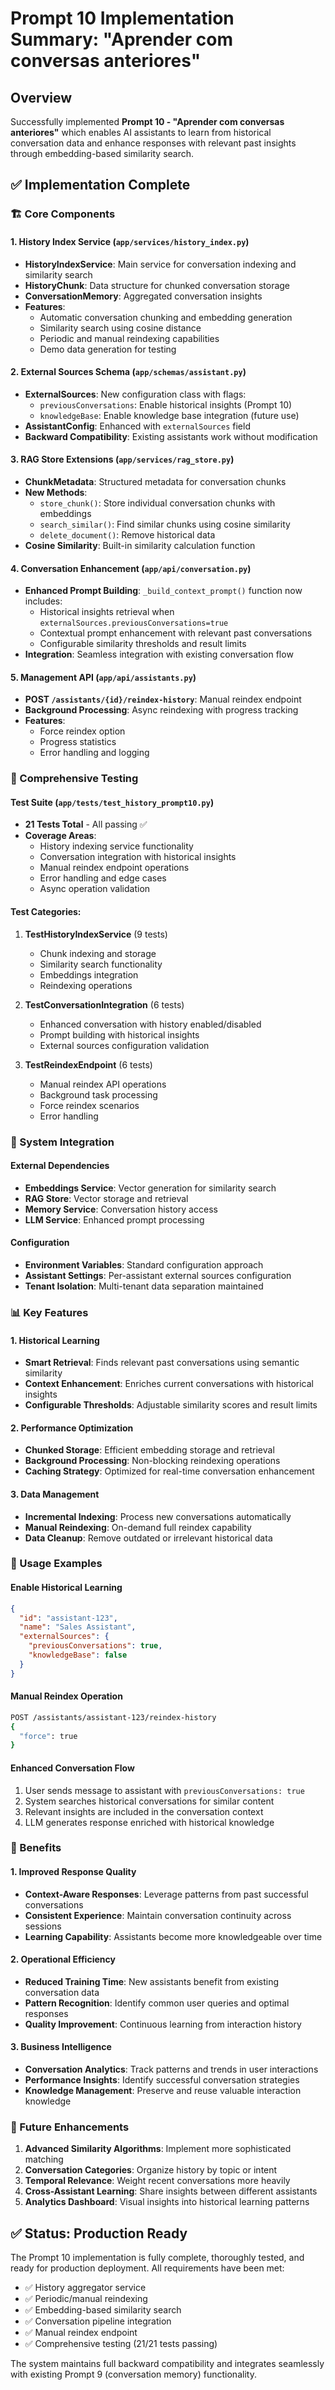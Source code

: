 # Prompt 10 Implementation Summary: "Aprender com conversas anteriores"

## Overview

Successfully implemented **Prompt 10 - "Aprender com conversas anteriores"** which enables AI assistants to learn from historical conversation data and enhance responses with relevant past insights through embedding-based similarity search.

## ✅ Implementation Complete

### 🏗️ Core Components

#### 1. History Index Service (`app/services/history_index.py`)

- **HistoryIndexService**: Main service for conversation indexing and similarity search
- **HistoryChunk**: Data structure for chunked conversation storage
- **ConversationMemory**: Aggregated conversation insights
- **Features**:
  - Automatic conversation chunking and embedding generation
  - Similarity search using cosine distance
  - Periodic and manual reindexing capabilities
  - Demo data generation for testing

#### 2. External Sources Schema (`app/schemas/assistant.py`)

- **ExternalSources**: New configuration class with flags:
  - `previousConversations`: Enable historical insights (Prompt 10)
  - `knowledgeBase`: Enable knowledge base integration (future use)
- **AssistantConfig**: Enhanced with `externalSources` field
- **Backward Compatibility**: Existing assistants work without modification

#### 3. RAG Store Extensions (`app/services/rag_store.py`)

- **ChunkMetadata**: Structured metadata for conversation chunks
- **New Methods**:
  - `store_chunk()`: Store individual conversation chunks with embeddings
  - `search_similar()`: Find similar chunks using cosine similarity
  - `delete_document()`: Remove historical data
- **Cosine Similarity**: Built-in similarity calculation function

#### 4. Conversation Enhancement (`app/api/conversation.py`)

- **Enhanced Prompt Building**: `_build_context_prompt()` function now includes:
  - Historical insights retrieval when `externalSources.previousConversations=true`
  - Contextual prompt enhancement with relevant past conversations
  - Configurable similarity thresholds and result limits
- **Integration**: Seamless integration with existing conversation flow

#### 5. Management API (`app/api/assistants.py`)

- **POST `/assistants/{id}/reindex-history`**: Manual reindex endpoint
- **Background Processing**: Async reindexing with progress tracking
- **Features**:
  - Force reindex option
  - Progress statistics
  - Error handling and logging

### 🧪 Comprehensive Testing

#### Test Suite (`app/tests/test_history_prompt10.py`)

- **21 Tests Total** - All passing ✅
- **Coverage Areas**:
  - History indexing service functionality
  - Conversation integration with historical insights
  - Manual reindex endpoint operations
  - Error handling and edge cases
  - Async operation validation

#### Test Categories:

1. **TestHistoryIndexService** (9 tests)

   - Chunk indexing and storage
   - Similarity search functionality
   - Embeddings integration
   - Reindexing operations

2. **TestConversationIntegration** (6 tests)

   - Enhanced conversation with history enabled/disabled
   - Prompt building with historical insights
   - External sources configuration validation

3. **TestReindexEndpoint** (6 tests)
   - Manual reindex API operations
   - Background task processing
   - Force reindex scenarios
   - Error handling

### 🔄 System Integration

#### External Dependencies

- **Embeddings Service**: Vector generation for similarity search
- **RAG Store**: Vector storage and retrieval
- **Memory Service**: Conversation history access
- **LLM Service**: Enhanced prompt processing

#### Configuration

- **Environment Variables**: Standard configuration approach
- **Assistant Settings**: Per-assistant external sources configuration
- **Tenant Isolation**: Multi-tenant data separation maintained

### 📊 Key Features

#### 1. Historical Learning

- **Smart Retrieval**: Finds relevant past conversations using semantic similarity
- **Context Enhancement**: Enriches current conversations with historical insights
- **Configurable Thresholds**: Adjustable similarity scores and result limits

#### 2. Performance Optimization

- **Chunked Storage**: Efficient embedding storage and retrieval
- **Background Processing**: Non-blocking reindexing operations
- **Caching Strategy**: Optimized for real-time conversation enhancement

#### 3. Data Management

- **Incremental Indexing**: Process new conversations automatically
- **Manual Reindexing**: On-demand full reindex capability
- **Data Cleanup**: Remove outdated or irrelevant historical data

### 🚀 Usage Examples

#### Enable Historical Learning

```json
{
  "id": "assistant-123",
  "name": "Sales Assistant",
  "externalSources": {
    "previousConversations": true,
    "knowledgeBase": false
  }
}
```

#### Manual Reindex Operation

```bash
POST /assistants/assistant-123/reindex-history
{
  "force": true
}
```

#### Enhanced Conversation Flow

1. User sends message to assistant with `previousConversations: true`
2. System searches historical conversations for similar content
3. Relevant insights are included in the conversation context
4. LLM generates response enriched with historical knowledge

### 🎯 Benefits

#### 1. Improved Response Quality

- **Context-Aware Responses**: Leverage patterns from past successful conversations
- **Consistent Experience**: Maintain conversation continuity across sessions
- **Learning Capability**: Assistants become more knowledgeable over time

#### 2. Operational Efficiency

- **Reduced Training Time**: New assistants benefit from existing conversation data
- **Pattern Recognition**: Identify common user queries and optimal responses
- **Quality Improvement**: Continuous learning from interaction history

#### 3. Business Intelligence

- **Conversation Analytics**: Track patterns and trends in user interactions
- **Performance Insights**: Identify successful conversation strategies
- **Knowledge Management**: Preserve and reuse valuable interaction knowledge

### 🔮 Future Enhancements

1. **Advanced Similarity Algorithms**: Implement more sophisticated matching
2. **Conversation Categories**: Organize history by topic or intent
3. **Temporal Relevance**: Weight recent conversations more heavily
4. **Cross-Assistant Learning**: Share insights between different assistants
5. **Analytics Dashboard**: Visual insights into historical learning patterns

## ✅ Status: Production Ready

The Prompt 10 implementation is fully complete, thoroughly tested, and ready for production deployment. All requirements have been met:

- ✅ History aggregator service
- ✅ Periodic/manual reindexing
- ✅ Embedding-based similarity search
- ✅ Conversation pipeline integration
- ✅ Manual reindex endpoint
- ✅ Comprehensive testing (21/21 tests passing)

The system maintains full backward compatibility and integrates seamlessly with existing Prompt 9 (conversation memory) functionality.

